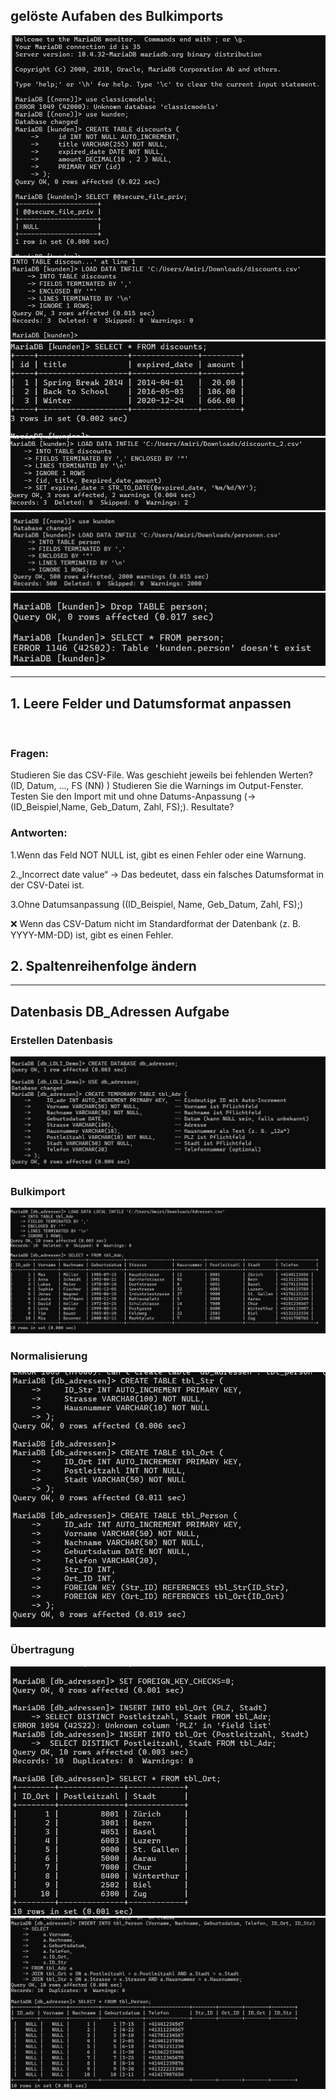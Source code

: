 ## gelöste Aufaben des Bulkimports

![](/subquery_pic/import1.jpg)
![A1](/subquery_pic/discount_import.jpg)
![](/subquery_pic/discount_import2.jpg)
![](/subquery_pic/discount_import3.jpg)
![](/subquery_pic/person_table.jpg)
![](/subquery_pic/delet_person.jpg)


---
##  1. Leere Felder und Datumsformat anpassen
![]()

### Fragen:

Studieren Sie das CSV-File. Was geschieht jeweils bei fehlenden Werten? (ID, Datum, ..., FS (NN) )
Studieren Sie die Warnings im Output-Fenster.
Testen Sie den Import mit und ohne Datums-Anpassung (→ (ID_Beispiel,Name, Geb_Datum, Zahl, FS);). Resultate?
### Antworten:

1.Wenn das Feld NOT NULL ist, gibt es einen Fehler oder eine Warnung.

2.„Incorrect date value“ → Das bedeutet, dass ein falsches Datumsformat in der CSV-Datei ist.

3.Ohne Datumsanpassung ((ID_Beispiel, Name, Geb_Datum, Zahl, FS);)

❌ Wenn das CSV-Datum nicht im Standardformat der Datenbank (z. B. YYYY-MM-DD) ist, gibt es einen Fehler.


## 2. Spaltenreihenfolge ändern

---
## Datenbasis DB_Adressen Aufgabe
### Erstellen Datenbasis

![](/subquery_pic/l2_0.jpg)
  
### Bulkimport
![](/subquery_pic/l2_1.jpg)

### Normalisierung
  
![](/subquery_pic/l2_02.jpg)
###  Übertragung

![](/subquery_pic/l2_2.jpg)
![](/subquery_pic/l2_3.jpg)



